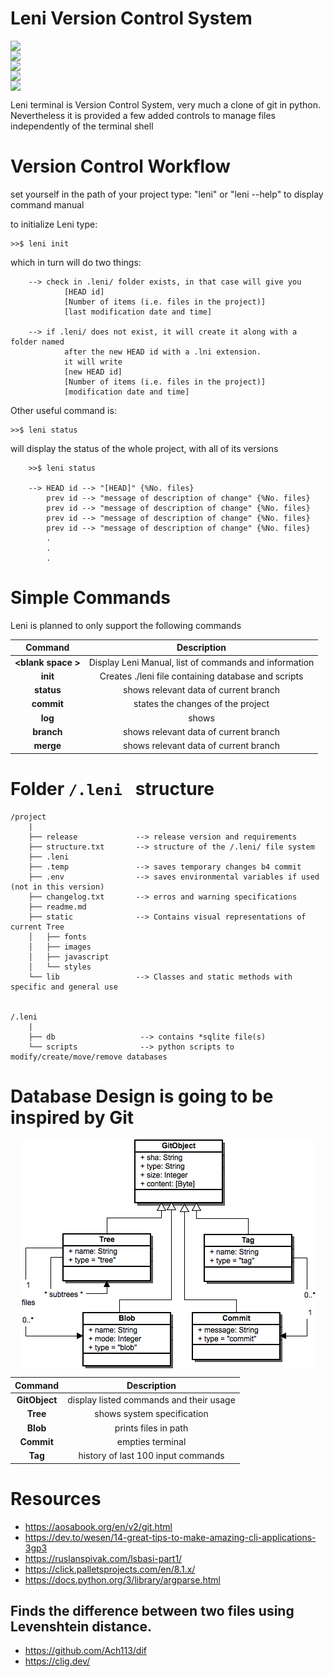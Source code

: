 # Leni Version Control System

<p align="center">
    <img src="https://img.shields.io/github/commit-activity/w/ByronEncinas/Leni?style=for-the-badge">
      <img src="https://img.shields.io/github/stars/ByronEncinas/Leni?style=for-the-badge">
    <img src="https://img.shields.io/github/forks/ByronEncinas/Leni?style=for-the-badge">
    <img src="https://img.shields.io/github/issues-pr/ByronEncinas/Leni?style=for-the-badge">
  <img src="https://img.shields.io/github/contributors/ByronEncinas/Leni?style=for-the-badge">
</p>

<p align="center">
</p>


Leni terminal is Version Control System, very much a clone of git in python.
Nevertheless it is provided a few added controls to manage files independently of the terminal shell

# Version Control Workflow

set yourself in the path of your project
type: "leni" or "leni --help" to display command manual

to initialize Leni type:

    >>$ leni init

which in turn will do two things:

        --> check in .leni/ folder exists, in that case will give you 
                [HEAD id]
                [Number of items (i.e. files in the project)]
                [last modification date and time]

        --> if .leni/ does not exist, it will create it along with a folder named
                after the new HEAD id with a .lni extension.
                it will write 
                [new HEAD id]
                [Number of items (i.e. files in the project)]
                [modification date and time]

Other useful command is:

    >>$ leni status

will display the status of the whole project, with all of its versions

        >>$ leni status

        --> HEAD id --> "[HEAD]" {%No. files}
            prev id --> "message of description of change" {%No. files}
            prev id --> "message of description of change" {%No. files}
            prev id --> "message of description of change" {%No. files}
            prev id --> "message of description of change" {%No. files}
            .
            .
            .


# Simple Commands

Leni is planned to only support the following commands

**Command**|**Description**
:-----:|:-----:
**\<blank space \>**| Display Leni Manual, list of commands and information
**init**| Creates ./leni file containing database and scripts
**status**| shows relevant data of current branch
**commit**| states the changes of the project
**log**| shows 
**branch**| shows relevant data of current branch
**merge**| shows relevant data of current branch

# Folder <code>/.leni </code> structure

    /project
        |
        ├── release             --> release version and requirements
        ├── structure.txt       --> structure of the /.leni/ file system
        ├── .leni
        ├── .temp               --> saves temporary changes b4 commit
        ├── .env                --> saves environmental variables if used (not in this version)
        ├── changelog.txt       --> erros and warning specifications
        ├── readme.md
        ├── static              --> Contains visual representations of current Tree
        │   ├── fonts
        │   ├── images
        │   ├── javascript
        │   └── styles
        └── lib                 --> Classes and static methods with specific and general use


    /.leni
        |
        ├── db                   --> contains *sqlite file(s)             
        └── scripts              --> python scripts to modify/create/move/remove databases



# Database Design is going to be inspired by Git

<img src="./static/object-hierarchy.png" title="Database structure of Git" alt="Reference: https://aosabook.org/en/v2/git.html">
<style>
img {
  display: block;
  margin-left: auto;
  margin-right: auto;
}
</style>


**Command**|**Description**
:-----:|:-----:
**GitObject**|  display listed commands and their usage
**Tree**| shows system specification
**Blob**| prints files in path
**Commit**| empties terminal
**Tag**| history of last 100 input commands

# Resources

- https://aosabook.org/en/v2/git.html
- https://dev.to/wesen/14-great-tips-to-make-amazing-cli-applications-3gp3
- https://ruslanspivak.com/lsbasi-part1/
- https://click.palletsprojects.com/en/8.1.x/
- https://docs.python.org/3/library/argparse.html


## Finds the difference between two files using Levenshtein distance.

- https://github.com/Ach113/dif
- https://clig.dev/
